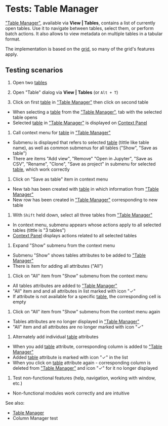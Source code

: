 <!-- TITLE: Tests: Table Manager -->
<!-- SUBTITLE: -->

# Tests: Table Manager

["Table Manager"](../navigation/panels/table-manager.md), available via **View | Tables**, contains a list of currently open tables. Use it
to navigate between tables, select them, or perform batch actions. It also allows to view metadata on multiple tables in
a tabular format.

The implementation is based on the [grid](../../visualize/viewers/grid.md), so many of the grid's features apply.

## Testing scenarios

1. Open two [tables](../concepts/table.md)

1. Open "Table" dialog via **View | Tables** (or ```Alt + T```)

1. Click on first [table](../concepts/table.md) in ["Table Manager"](../navigation/panels/table-manager.md) then click on second table

* When selecting a [table](../concepts/table.md) from the ["Table Manager"](../navigation/panels/table-manager.md), tab with the selected table opens
* Selected [table](../concepts/table.md) in ["Table Manager"](../navigation/panels/table-manager.md) is displayed
  on [Context Panel](../datagrok/navigation/panels/panels.md#context-panel)

1. Call context menu for [table](../concepts/table.md) in ["Table Manager"](../navigation/panels/table-manager.md)

* Submenu is displayed that refers to selected [table](../concepts/table.md) (tittle like table name), as well as common submenus
  for all tables ("Show", "Save as table")
* There are items "Add view", "Remove" "Open in Jupyter", "Save as CSV", "Rename", "Clone", "Save as project" in submenu
  for selected [table](../concepts/table.md), which work correctly

1. Click on "Save as table" item in context menu

* New tab has been created with [table](../concepts/table.md) in which information from
  ["Table Manager"](../navigation/panels/table-manager.md)
* New row has been created in ["Table Manager"](../navigation/panels/table-manager.md) corresponding to new table

1. With ```Shift``` held down, select all three tables from ["Table Manager"](../navigation/panels/table-manager.md)

* In context menu, submenu appears whose actions apply to all selected tables (tittle is "3 tables")
* [Context Panel](../navigation/panels/panels.md#context-panel) displays actions related to all selected tables

1. Expand "Show" submenu from the context menu

* Submenu "Show" shows tables attributes to be added to ["Table Manager"](../navigation/panels/table-manager.md)
* There is item for adding all attributes ("All")

1. Click on "All" item from "Show" submenu from the context menu

* All tables attributes are added to ["Table Manager"](../navigation/panels/table-manager.md)
* "All" item and and all attributes in list marked with icon "✓"
* If attribute is not available for a specific [table](../concepts/table.md), the corresponding cell is empty

1. Click on "All" item from "Show" submenu from the context menu again

* Tables attributes are no longer displayed in ["Table Manager"](../navigation/panels/table-manager.md)
* "All" item and all attributes are no longer marked with icon "✓"

1. Alternately add individual [table](../concepts/table.md) attributes

* When you add [table](../concepts/table.md) attribute, corresponding column is added to ["Table Manager"](../navigation/panels/table-manager.md)
* Added [table](../concepts/table.md) attribute is marked with icon "✓" in the list
* When you click on [table](../concepts/table.md) attribute again - corresponding column is deleted from
  ["Table Manager"](../navigation/panels/table-manager.md) and icon "✓" for it no longer displayed

1. Test non-functional features (help, navigation, working with window, etc.)

* Non-functional modules work correctly and are intuitive

See also:

* [Table Manager](../navigation/panels/table-manager.md)
* Column Manager test

